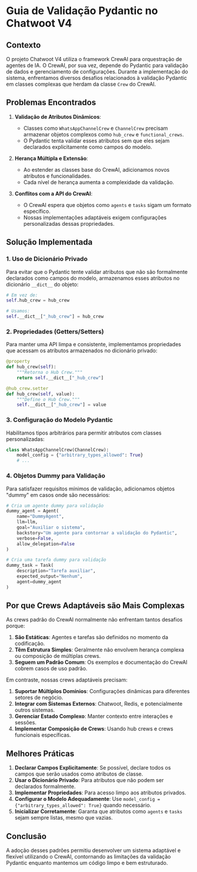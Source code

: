 # Guia de Validação Pydantic no Chatwoot V4

## Contexto

O projeto Chatwoot V4 utiliza o framework CrewAI para orquestração de agentes de IA. O CrewAI, por sua vez, depende do Pydantic para validação de dados e gerenciamento de configurações. Durante a implementação do sistema, enfrentamos diversos desafios relacionados à validação Pydantic em classes complexas que herdam da classe `Crew` do CrewAI.

## Problemas Encontrados

1. **Validação de Atributos Dinâmicos**:
   - Classes como `WhatsAppChannelCrew` e `ChannelCrew` precisam armazenar objetos complexos como `hub_crew` e `functional_crews`.
   - O Pydantic tenta validar esses atributos sem que eles sejam declarados explicitamente como campos do modelo.

2. **Herança Múltipla e Extensão**:
   - Ao estender as classes base do CrewAI, adicionamos novos atributos e funcionalidades.
   - Cada nível de herança aumenta a complexidade da validação.

3. **Conflitos com a API do CrewAI**:
   - O CrewAI espera que objetos como `agents` e `tasks` sigam um formato específico.
   - Nossas implementações adaptáveis exigem configurações personalizadas dessas propriedades.

## Solução Implementada

### 1. Uso de Dicionário Privado

Para evitar que o Pydantic tente validar atributos que não são formalmente declarados como campos do modelo, armazenamos esses atributos no dicionário `__dict__` do objeto:

```python
# Em vez de:
self.hub_crew = hub_crew

# Usamos:
self.__dict__["_hub_crew"] = hub_crew
```

### 2. Propriedades (Getters/Setters)

Para manter uma API limpa e consistente, implementamos propriedades que acessam os atributos armazenados no dicionário privado:

```python
@property
def hub_crew(self):
    """Retorna o Hub Crew."""
    return self.__dict__["_hub_crew"]

@hub_crew.setter
def hub_crew(self, value):
    """Define o Hub Crew."""
    self.__dict__["_hub_crew"] = value
```

### 3. Configuração do Modelo Pydantic

Habilitamos tipos arbitrários para permitir atributos com classes personalizadas:

```python
class WhatsAppChannelCrew(ChannelCrew):
    model_config = {"arbitrary_types_allowed": True}
    # ...
```

### 4. Objetos Dummy para Validação

Para satisfazer requisitos mínimos de validação, adicionamos objetos "dummy" em casos onde são necessários:

```python
# Cria um agente dummy para validação
dummy_agent = Agent(
    name="DummyAgent",
    llm=llm,
    goal="Auxiliar o sistema",
    backstory="Um agente para contornar a validação do Pydantic",
    verbose=False,
    allow_delegation=False
)

# Cria uma tarefa dummy para validação
dummy_task = Task(
    description="Tarefa auxiliar",
    expected_output="Nenhum",
    agent=dummy_agent
)
```

## Por que Crews Adaptáveis são Mais Complexas

As crews padrão do CrewAI normalmente não enfrentam tantos desafios porque:

1. **São Estáticas**: Agentes e tarefas são definidos no momento da codificação.
2. **Têm Estrutura Simples**: Geralmente não envolvem herança complexa ou composição de múltiplas crews.
3. **Seguem um Padrão Comum**: Os exemplos e documentação do CrewAI cobrem casos de uso padrão.

Em contraste, nossas crews adaptáveis precisam:

1. **Suportar Múltiplos Domínios**: Configurações dinâmicas para diferentes setores de negócio.
2. **Integrar com Sistemas Externos**: Chatwoot, Redis, e potencialmente outros sistemas.
3. **Gerenciar Estado Complexo**: Manter contexto entre interações e sessões.
4. **Implementar Composição de Crews**: Usando hub crews e crews funcionais específicas.

## Melhores Práticas

1. **Declarar Campos Explicitamente**: Se possível, declare todos os campos que serão usados como atributos de classe.
2. **Usar o Dicionário Privado**: Para atributos que não podem ser declarados formalmente.
3. **Implementar Propriedades**: Para acesso limpo aos atributos privados.
4. **Configurar o Modelo Adequadamente**: Use `model_config = {"arbitrary_types_allowed": True}` quando necessário.
5. **Inicializar Corretamente**: Garanta que atributos como `agents` e `tasks` sejam sempre listas, mesmo que vazias.

## Conclusão

A adoção desses padrões permitiu desenvolver um sistema adaptável e flexível utilizando o CrewAI, contornando as limitações da validação Pydantic enquanto mantemos um código limpo e bem estruturado.
